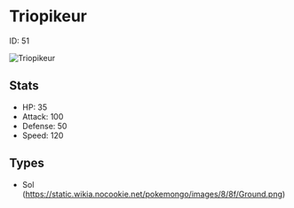 # Triopikeur


ID: 51

![](https://raw.githubusercontent.com/PokeAPI/sprites/master/sprites/pokemon/other/official-artwork/51.png "Triopikeur")

## Stats


 - HP: 35
 - Attack: 100
 - Defense: 50
 - Speed: 120

## Types


 - Sol (https://static.wikia.nocookie.net/pokemongo/images/8/8f/Ground.png)
